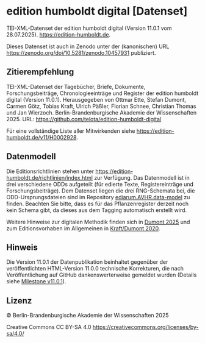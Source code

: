 # edition humboldt digital [Datenset]

TEI-XML-Datenset der edition humboldt digital (Version 11.0.1 vom 28.07.2025). https://edition-humboldt.de.

Dieses Datenset ist auch in Zenodo unter der (kanonischen) URL https://zenodo.org/doi/10.5281/zenodo.10457931 publiziert.

## Zitierempfehlung

TEI-XML-Datenset der Tagebücher, Briefe, Dokumente, Forschungsbeiträge, Chronologieeinträge und Register der edition humboldt digital (Version 11.0.1). Herausgegeben von Ottmar Ette, Stefan Dumont, Carmen Götz, Tobias Kraft, Ulrich Päßler, Florian Schnee, Christian Thomas und Jan Wierzoch. Berlin-Brandenburgische Akademie der Wissenschaften 2025. URL: https://github.com/telota/edition-humboldt-digital 

Für eine vollständige Liste aller Mitwirkenden siehe https://edition-humboldt.de/v11/H0002928.

## Datenmodell

Die Editionsrichtlinien stehen unter https://edition-humboldt.de/richtlinien/index.html zur Verfügung. Das Datenmodell ist in drei verschiedene ODDs aufgeteilt (für edierte Texte, Registereinträge und Forschungsbeiträge). Dem Datenset liegen die drei RNG-Schemata bei, die ODD-Ursprungsdateien sind im Repository [ediarum.AVHR.data-model](https://github.com/telota/ediarum.AVHR.data-model/) zu finden. Beachten Sie bitte, dass es für das Pflanzenregister derzeit noch kein Schema gibt, da dieses aus dem Tagging automatisch erstellt wird.

Weitere Hinweise zur digitalen Methodik finden sich in [Dumont 2025](https://edition-humboldt.de/H0016212) und zum Editionsvorhaben im Allgemeinen in [Kraft/Dumont 2020](https://doi.org/10.25365/wdr-01-03-02).

## Hinweis

Die Version 11.0.1 der Datenpublikation beinhaltet gegenüber der veröffentlichten HTML-Version 11.0.0 technische Korrekturen, die nach Veröffentlichung auf GitHub dankenswerterweise gemeldet wurden (Details siehe [Milestone v11.0.1](https://github.com/telota/edition-humboldt-digital/milestone/1)). 

## Lizenz

© Berlin-Brandenburgische Akademie der Wissenschaften 2025

Creative Commons CC BY-SA 4.0 https://creativecommons.org/licenses/by-sa/4.0/